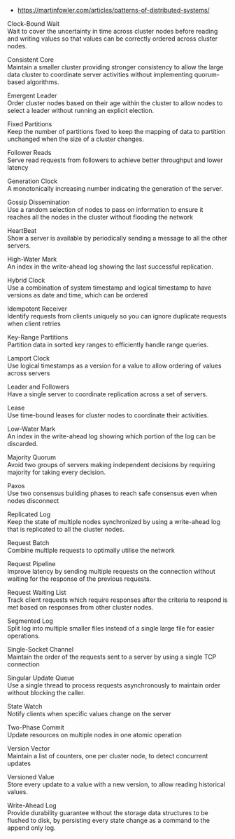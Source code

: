 

- https://martinfowler.com/articles/patterns-of-distributed-systems/


Clock-Bound Wait  
Wait to cover the uncertainty in time across cluster nodes before reading and writing values so that values can be correctly ordered across cluster nodes.

Consistent Core  
Maintain a smaller cluster providing stronger consistency to allow the large data cluster to coordinate server activities without implementing quorum-based algorithms.

Emergent Leader  
Order cluster nodes based on their age within the cluster to allow nodes to select a leader without running an explicit election.

Fixed Partitions  
Keep the number of partitions fixed to keep the mapping of data to partition unchanged when the size of a cluster changes.

Follower Reads  
Serve read requests from followers to achieve better throughput and lower latency

Generation Clock  
A monotonically increasing number indicating the generation of the server.

Gossip Dissemination  
Use a random selection of nodes to pass on information to ensure it reaches all the nodes in the cluster without flooding the network

HeartBeat  
Show a server is available by periodically sending a message to all the other servers.

High-Water Mark  
An index in the write-ahead log showing the last successful replication.

Hybrid Clock  
Use a combination of system timestamp and logical timestamp to have versions as date and time, which can be ordered

Idempotent Receiver  
Identify requests from clients uniquely so you can ignore duplicate requests when client retries

Key-Range Partitions  
Partition data in sorted key ranges to efficiently handle range queries.

Lamport Clock  
Use logical timestamps as a version for a value to allow ordering of values across servers

Leader and Followers  
Have a single server to coordinate replication across a set of servers.

Lease  
Use time-bound leases for cluster nodes to coordinate their activities.

Low-Water Mark  
An index in the write-ahead log showing which portion of the log can be discarded.

Majority Quorum  
Avoid two groups of servers making independent decisions by requiring majority for taking every decision.

Paxos  
Use two consensus building phases to reach safe consensus even when nodes disconnect

Replicated Log  
Keep the state of multiple nodes synchronized by using a write-ahead log that is replicated to all the cluster nodes.

Request Batch  
Combine multiple requests to optimally utilise the network

Request Pipeline  
Improve latency by sending multiple requests on the connection without waiting for the response of the previous requests.

Request Waiting List  
Track client requests which require responses after the criteria to respond is met based on responses from other cluster nodes.

Segmented Log  
Split log into multiple smaller files instead of a single large file for easier operations.

Single-Socket Channel  
Maintain the order of the requests sent to a server by using a single TCP connection

Singular Update Queue  
Use a single thread to process requests asynchronously to maintain order without blocking the caller.

State Watch  
Notify clients when specific values change on the server

Two-Phase Commit  
Update resources on multiple nodes in one atomic operation

Version Vector  
Maintain a list of counters, one per cluster node, to detect concurrent updates

Versioned Value  
Store every update to a value with a new version, to allow reading historical values.

Write-Ahead Log  
Provide durability guarantee without the storage data structures to be flushed to disk, by persisting every state change as a command to the append only log.
